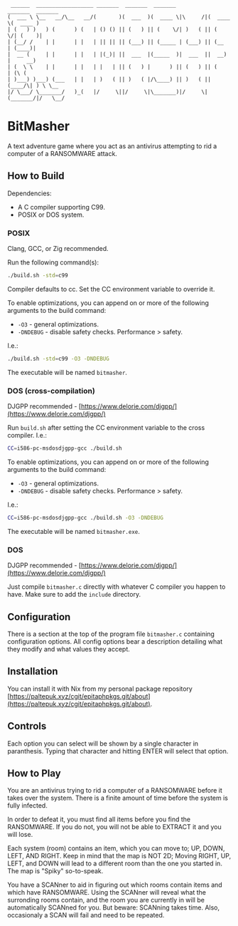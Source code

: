 ```text
 ______  __________________ _______  _______  _______           _______  _______
(  ___ \ \__   __/\__   __/(       )(  ___  )(  ____ \|\     /|(  ____ \(  ____ )
| (   ) )   ) (      ) (   | () () || (   ) || (    \/| )   ( || (    \/| (    )|
| (__/ /    | |      | |   | || || || (___) || (_____ | (___) || (__    | (____)|
|  __ (     | |      | |   | |(_)| ||  ___  |(_____  )|  ___  ||  __)   |     __)
| (  \ \    | |      | |   | |   | || (   ) |      ) || (   ) || (      | (\ (
| )___) )___) (___   | |   | )   ( || )   ( |/\____) || )   ( || (____/\| ) \ \__
|/ \___/ \_______/   )_(   |/     \||/     \|\_______)|/     \|(_______/|/   \__/
```

# BitMasher

A text adventure game where you act as an antivirus attempting to rid a computer
of a RANSOMWARE attack.

## How to Build

Dependencies:

- A C compiler supporting C99.
- POSIX or DOS system.

### POSIX

Clang, GCC, or Zig recommended.

Run the following command(s):

```sh
./build.sh -std=c99
```

Compiler defaults to cc. Set the CC environment variable to override it.

To enable optimizations, you can append on or more of the following arguments to
the build command:

- `-O3` - general optimizations.
- `-DNDEBUG` - disable safety checks. Performance > safety.

I.e.:

```sh
./build.sh -std=c99 -O3 -DNDEBUG
```

The executable will be named `bitmasher`.

### DOS (cross-compilation)

DJGPP recommended - [https://www.delorie.com/djgpp/](https://www.delorie.com/djgpp/)

Run `build.sh` after setting the CC environment variable to the cross
compiler. I.e.:

```sh
CC=i586-pc-msdosdjgpp-gcc ./build.sh
```

To enable optimizations, you can append on or more of the following arguments to
the build command:

- `-O3` - general optimizations.
- `-DNDEBUG` - disable safety checks. Performance > safety.

I.e.:

```sh
CC=i586-pc-msdosdjgpp-gcc ./build.sh -O3 -DNDEBUG
```

The executable will be named `bitmasher.exe`.

### DOS

DJGPP recommended - [https://www.delorie.com/djgpp/](https://www.delorie.com/djgpp/)

Just compile `bitmasher.c` directly with whatever C compiler you happen to
have. Make sure to add the `include` directory.

## Configuration

There is a section at the top of the program file `bitmasher.c` containing
configuration options. All config options bear a description detailing what they
modify and what values they accept.

## Installation

You can install it with Nix from my personal package repository
[https://paltepuk.xyz/cgit/epitaphpkgs.git/about](https://paltepuk.xyz/cgit/epitaphpkgs.git/about).

## Controls

Each option you can select will be shown by a single character in paranthesis.
Typing that character and hitting ENTER will select that option.

## How to Play

You are an antivirus trying to rid a computer of a RANSOMWARE before it takes
over the system. There is a finite amount of time before the system is fully
infected.

In order to defeat it, you must find all items before you find the RANSOMWARE.
If you do not, you will not be able to EXTRACT it and you will lose.

Each system (room) contains an item, which you can move to; UP, DOWN, LEFT, AND
RIGHT. Keep in mind that the map is NOT 2D; Moving RIGHT, UP, LEFT, and DOWN
will lead to a different room than the one you started in. The map is "Spiky"
so-to-speak.

You have a SCANner to aid in figuring out which rooms contain items and which
have RANSOMWARE. Using the SCANner will reveal what the surronding rooms
contain, and the room you are currently in will be automatically SCANned for
you. But beware: SCANning takes time. Also, occasionaly a SCAN will fail and
need to be repeated.
